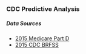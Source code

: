### CDC Predictive Analysis

##### Data Sources
 * [2015 Medicare Part D](https://www.cms.gov/Research-Statistics-Data-and-Systems/Statistics-Trends-and-Reports/Information-on-Prescription-Drugs/2015MedicareData.html)
 * [2015 CDC BRFSS](https://www.cdc.gov/brfss/annual_data/annual_2015.html)


